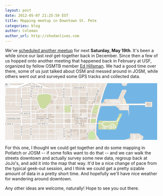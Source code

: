 ```yaml
---
layout: post
date: 2012-05-07 21:25:59 EST
title: Mapping meetup in Downtown St. Pete
categories: blog
author: Coleman
author_url: http://shodanlives.com
---
```


We've [scheduled another meetup](http://www.meetup.com/osmtampabay/events/63429022/) for next **Saturday, May 19th**. It's been a while since our last _real_ get-together back in December. Since then a few of us hopped onto another meeting that happened back in February at USF, organized by fellow OSMTB member [Ed Hillsman](http://www.meetup.com/osmtampabay/members/8258333/). We had a good time over there, some of us just talked about OSM and messed around in JOSM, while others went out and surveyed some GPS tracks and collected data.

<img src="/blog-images/st-pete-mapbox-streets.png" alt="MapBox Streets St Pete" />

For this one, I thought we could get together and do some mapping in Potlatch or JOSM -- if some folks want to do that -- and we can walk the streets downtown and actually survey some new data, regroup back at JoJo's, and add it into the map that way. It'd be a nice change of pace from the typical geek-out session, and I think we could get a pretty sizable amount of data in a pretty short time. And hopefully we'll have nice weather for wandering around downtown.

Any other ideas are welcome, naturally! Hope to see you out there. 